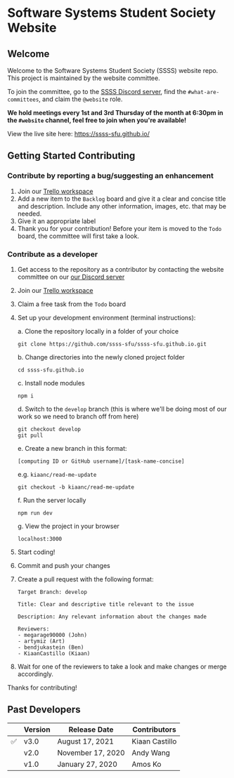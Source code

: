 # Software Systems Student Society Website
## Welcome
Welcome to the Software Systems Student Society (SSSS) website repo. This project is maintained by the website committee.

To join the committee, go to the [SSSS Discord server](https://discord.gg/XZUd7amxPq), find the `#what-are-committees`, and claim the `@website` role.

**We hold meetings every 1st and 3rd Thursday of the month at 6:30pm in the `#website` channel, feel free to join when you're available!**

View the live site here: https://ssss-sfu.github.io/


## Getting Started Contributing
### Contribute by reporting a bug/suggesting an enhancement
1. Join our [Trello workspace](https://trello.com/invite/b/Qt4lRLAO/de5aad51b8e3ce5222c795090ab638e4/website-committee-summer-term)
2. Add a new item to the `Backlog` board and give it a clear and concise title and description. Include any other information, images, etc. that may be needed.
3. Give it an appropriate label
4. Thank you for your contribution! Before your item is moved to the `Todo` board, the committee will first take a look.
### Contribute as a developer
1. Get access to the repository as a contributor by contacting the website committee on our [our Discord server](https://discord.gg/XZUd7amxPq)
2. Join our [Trello workspace](https://trello.com/invite/b/Qt4lRLAO/de5aad51b8e3ce5222c795090ab638e4/website-committee-summer-term)
3. Claim a free task from the `Todo` board
4. Set up your development environment (terminal instructions):

    a. Clone the repository locally in a folder of your choice
    ```
    git clone https://github.com/ssss-sfu/ssss-sfu.github.io.git
    ```
    b. Change directories into the newly cloned project folder
    ```
    cd ssss-sfu.github.io
    ```
    c. Install node modules
    ```
    npm i
    ```
    d. Switch to the `develop` branch (this is where we'll be doing most of our work so we need to branch off from here)
    ```
    git checkout develop
    git pull
    ```
    e. Create a new branch in this format:
    ```
    [computing ID or GitHub username]/[task-name-concise]
    ```

    e.g. `kiaanc/read-me-update`
    ```
    git checkout -b kiaanc/read-me-update
    ```
    f. Run the server locally
    ```
    npm run dev
    ```
    g. View the project in your browser
    ```
    localhost:3000
    ```
    
5. Start coding!
6. Commit and push your changes
7. Create a pull request with the following format:
    ```
    Target Branch: develop 

    Title: Clear and descriptive title relevant to the issue

    Description: Any relevant information about the changes made

    Reviewers:
    - megarage90000 (John)
    - artymiz (Art)
    - bendjukastein (Ben)
    - KiaanCastillo (Kiaan)
    ```
8. Wait for one of the reviewers to take a look and make changes or merge accordingly.

Thanks for contributing!

## Past Developers
|     | Version | Release Date      | Contributors |
| --- | ------- | ----------------- | -------------- |
| ✅  | v3.0    | August 17, 2021   | Kiaan Castillo |
|     | v2.0    | November 17, 2020 | Andy Wang      |
|     | v1.0    | January 27, 2020  | Amos Ko        |



